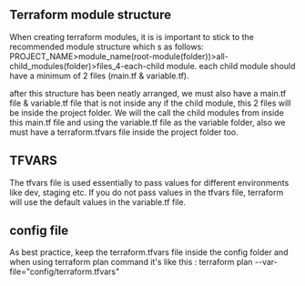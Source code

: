 ## Terraform module structure
When creating terraform modules, it is is important to stick to the recommended module structure which s as follows:
PROJECT_NAME>module_name(root-module(folder))>all-child_modules(folder)>files_4-each-child module. each child module should have a minimum of 2 files (main.tf & variable.tf).

after this structure has been neatly arranged, we must also have a main.tf file & variable.tf file that is not inside any if the child module, this 2 files will be inside the project folder. We will the call the child modules from inside this main.tf file and using the variable.tf file as the variable folder, also we must have a terraform.tfvars file inside the project folder too.

## TFVARS
The tfvars file is used essentially to pass values for different environments like dev, staging etc. If you do not pass values in the tfvars file, terraform will use the default values in the variable.tf file.

## config file
As best practice, keep the terraform.tfvars file inside the config folder and when using terraform plan command it's like this : terraform plan --var-file="config/terraform.tfvars"